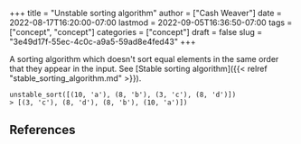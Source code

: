 +++
title = "Unstable sorting algorithm"
author = ["Cash Weaver"]
date = 2022-08-17T16:20:00-07:00
lastmod = 2022-09-05T16:36:50-07:00
tags = ["concept", "concept"]
categories = ["concept"]
draft = false
slug = "3e49d17f-55ec-4c0c-a9a5-59ad8e4fed43"
+++

A sorting algorithm which doesn't sort equal elements in the same order that they appear in the input. See [Stable sorting algorithm]({{< relref "stable_sorting_algorithm.md" >}}).

```text
unstable_sort([(10, 'a'), (8, 'b'), (3, 'c'), (8, 'd')])
> [(3, 'c'), (8, 'd'), (8, 'b'), (10, 'a')])
```

## References

<style>.csl-entry{text-indent: -1.5em; margin-left: 1.5em;}</style><div class="csl-bib-body">
</div>
